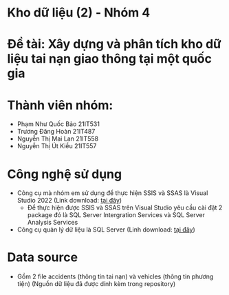 ﻿# Kho dữ liệu (2) - Nhóm 4
# Đề tài: Xây dựng và phân tích kho dữ liệu tai nạn giao thông tại một quốc gia
# Thành viên nhóm:
  - Phạm Như Quốc Bảo 21IT531
  - Trương Đăng Hoàn 21IT487
  - Nguyễn Thị Mai Lan 21IT558
  - Nguyễn Thị Út Kiều 21IT557
# Công nghệ sử dụng
  - Công cụ mà nhóm em sử dụng để thực hiện SSIS và SSAS là Visual Studio 2022 (Link download: [tại đây](https://visualstudio.microsoft.com/vs/))
      - Để thực hiện được SSIS và SSAS trên Visual Studio yêu cầu cài đặt 2 package đó là SQL Server Intergration Services và SQL Server Analysis Services
  - Công cụ quản lý dữ liệu là SQL Server (Linh download: [tại đây](https://learn.microsoft.com/en-us/sql/ssms/download-sql-server-management-studio-ssms?view=sql-server-ver16))
# Data source
  - Gồm 2 file accidents (thông tin tai nạn) và vehicles (thông tin phương tiện) (Nguồn dữ liệu đã được dính kèm trong repository)
